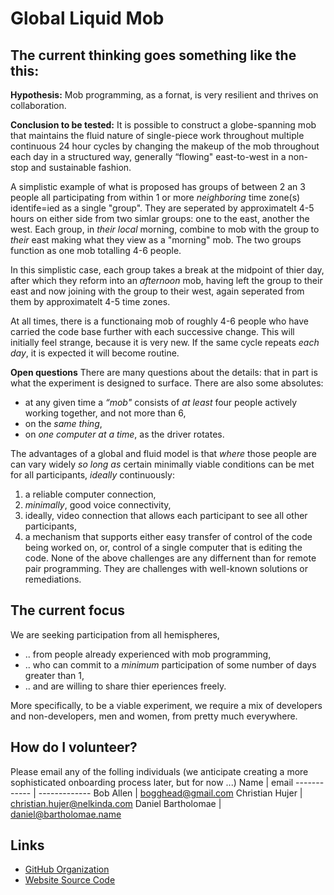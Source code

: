 # Global Liquid Mob

## The current thinking goes something like the this: 
**Hypothesis:** Mob programming, as a fornat, is very resilient and thrives on collaboration.

**Conclusion to be tested:** It is possible to construct a globe-spanning mob that maintains the fluid nature of single-piece work throughout multiple continuous 24 hour cycles by changing the makeup of the mob throughout each day in a structured way, generally “flowing" east-to-west in a non-stop and sustainable fashion.

A simplistic example of what is proposed has groups of between 2 an 3 people all participating from within 1 or more _neighboring_ time zone(s) identife=ied as a single "group". They are seperated by approximatelt 4-5 hours on either side from two simlar groups: one to the east, another the west. Each group, in _their local_ morning, combine to mob with the group to _their_ east making what they view as a "morning" mob. The two groups function as one mob totalling 4-6 people. 

In this simplistic case, each group takes a break at the midpoint of thier day, after which they reform into an _afternoon_ mob, having left the group to their east and now joining with the group to their west, again seperated from them by approximatelt 4-5 time zones.

At all times, there is a functionaing mob of roughly 4-6 people who have carried the code base further with each successive change. This will initially feel strange, because it is very new. If the same cycle repeats _each day_, it is expected it will become routine.

**Open questions**
There are many questions about the details: that in part is what the experiment is designed to surface. There are also some absolutes:
* at any given time a _“mob"_ consists of _at least_ four people actively working together, and not more than 6,
* on the _same thing_, 
* on _one computer at a time_, as the driver rotates.

The advantages of a global and fluid model is that _where_ those people are can vary widely _so long as_ certain minimally viable conditions can be met for all participants, _ideally_ continuously: 
1. a reliable computer connection, 
1. _minimally_, good voice connectivity, 
1. ideally, video connection that allows each participant to see all other participants, 
1. a mechanism that supports either easy transfer of control of the code being worked on, or, control of a single computer that is editing the code.
None of the above challenges are any differnent than for remote pair programming. They are challenges with well-known solutions or remediations.

## The current focus
We are seeking participation from all hemispheres,
* .. from people already experienced with mob programming,
* .. who can commit to a _minimum_ participation of some number of days greater than 1,
* .. and are willing to share thier eperiences freely.

More specifically, to be a viable experiment, we require a mix of developers and non-developers, men and women, from pretty much everywhere. 

## How do I volunteer? ##
Please email any of the folling individuals (we anticipate creating a more sophisticated onboarding process later, but for now ...)
Name | email
------------ | -------------
Bob Allen | bogghead@gmail.com
Christian Hujer | christian.hujer@nelkinda.com
Daniel Bartholomae | daniel@bartholomae.name

## Links
* [GitHub Organization](https://github.com/global-liquid-mob)
* [Website Source Code](https://github.com/global-liquid-mob/global-liquid-mob.github.io)
